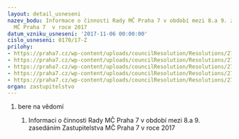 ```yaml
---
layout: detail_usneseni
nazev_bodu: Informace o činnosti Rady MČ Praha 7 v období mezi 8.a 9. zasedáním Zastupitelstva
  MČ Praha 7  v roce 2017
datum_vzniku_usneseni: '2017-11-06 00:00:00'
cislo_usneseni: 0170/17-Z
prilohy:
- https://praha7.cz/wp-content/uploads/councilResolution/Resolutions/27004/export/duvodovazpravazastupko_inf~265413.docx
- https://praha7.cz/wp-content/uploads/councilResolution/Resolutions/27004/export/informacka6_13unor~265412.doc
- https://praha7.cz/wp-content/uploads/councilResolution/Resolutions/27004/export/Anotace__listopad~265411.doc
- https://praha7.cz/wp-content/uploads/councilResolution/Resolutions/27004/export/infor~265410.pdf
- https://praha7.cz/wp-content/uploads/councilResolution/Resolutions/27004/export/export~301065.pdf
organ: zastupitelstvo
---
```

<OL class=urzList_view id=urzList>
<LI class=urzClass1><SPAN name="1">bere na vědomí</SPAN> 
<OL class=urzOlClass>
<LI class=urzClass2 style="TEXT-ALIGN: left"><SPAN>
<P>Informaci o činnosti Rady MČ Praha 7 v období mezi 8.a 9. zasedáním Zastupitelstva MČ Praha 7 v roce 2017</P></SPAN></LI></OL></LI></OL>